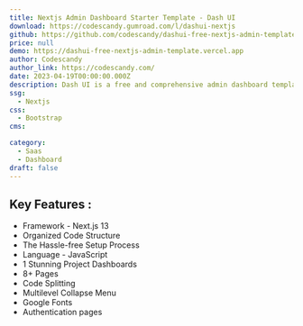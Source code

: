 ```yaml
---
title: Nextjs Admin Dashboard Starter Template - Dash UI 
download: https://codescandy.gumroad.com/l/dashui-nextjs
github: https://github.com/codescandy/dashui-free-nextjs-admin-template
price: null
demo: https://dashui-free-nextjs-admin-template.vercel.app
author: Codescandy
author_link: https://codescandy.com/
date: 2023-04-19T00:00:00.000Z
description: Dash UI is a free and comprehensive admin dashboard template built on Next.js. This modern UI template comes with mobile-first responsive layouts designed for read-to-use cards, tables, authentication forms, and other UI components. 
ssg:
  - Nextjs
css:
  - Bootstrap 
cms:

category:
  - Saas
  - Dashboard
draft: false
---
```

## Key Features :

- Framework - Next.js 13
- Organized Code Structure
- The Hassle-free Setup Process
- Language - JavaScript
- 1 Stunning Project Dashboards
- 8+ Pages 
- Code Splitting
- Multilevel Collapse Menu
- Google Fonts
- Authentication pages


